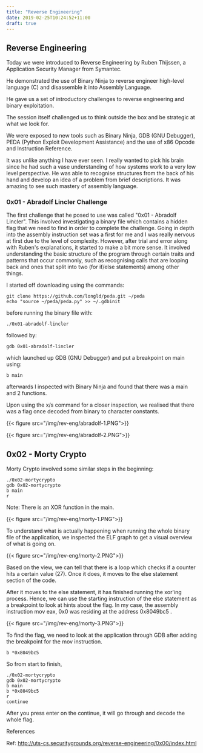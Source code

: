 ```yaml
---
title: "Reverse Engineering"
date: 2019-02-25T10:24:52+11:00
draft: true
---
```


## Reverse Engineering

Today we were introduced to Reverse Engineering by Ruben Thijssen, a Application Security Manager from Symantec.

He demonstrated the use of Binary Ninja to reverse engineer high-level language (C) and disassemble it into Assembly Language.

He gave us a set of introductory challenges to reverse engineering and binary exploitation.

The session itself challenged us to think outside the box and be strategic at what we look for.

We were exposed to new tools such as Binary Ninja, GDB (GNU Debugger), PEDA (Python Exploit Development Assistance) and the use of x86 Opcode and Instruction Reference.

It was unlike anything I have ever seen. I really wanted to pick his brain since he had such a vase understanding of how systems work to a very low level perspective. He was able to recognise structures from the back of his hand and develop an idea of a problem from brief descriptions. It was amazing to see such mastery of assembly language.

### 0x01 - Abradolf Lincler Challenge

The first challenge that he posed to use was called "0x01 - Abradolf Lincler". This involved investigating a binary file which contains a hidden flag that we need to find in order to complete the challenge. Going in depth into the assembly instruction set was a first for me and I was really nervous at first due to the level of complexity. However, after trial and error along with Ruben's explanations, it started to make a bit more sense. It involved understanding the basic structure of the program through certain traits and patterns that occur commonly, such as recognising calls that are looping back and ones that split into two (for if/else statements) among other things.

I started off downloading using the commands:

```
git clone https://github.com/longld/peda.git ~/peda
echo "source ~/peda/peda.py" >> ~/.gdbinit
```

before running the binary file with:

```
./0x01-abradolf-lincler
```

followed by:

```
gdb 0x01-abradolf-lincler
```

which launched up GDB (GNU Debugger) and put a breakpoint on main using:

```
b main
```

afterwards I inspected with Binary Ninja and found that there was a main and 2 functions.

Upon using the x/s command for a closer inspection, we realised that there was a flag once decoded from binary to character constants.

{{< figure src="/img/rev-eng/abradolf-1.PNG">}}

{{< figure src="/img/rev-eng/abradolf-2.PNG">}}


## 0x02 - Morty Crypto

Morty Crypto involved some similar steps in the beginning:

```
./0x02-mortycrypto
gdb 0x02-mortycrypto
b main
r
```

Note: There is an XOR function in the main.

{{< figure src="/img/rev-eng/morty-1.PNG">}}

To understand what is actually happening when running the whole binary file of the application, we inspected the ELF graph to get a visual overview of what is going on.

{{< figure src="/img/rev-eng/morty-2.PNG">}}

Based on the view, we can tell that there is a loop which checks if a counter hits a certain value (27). Once it does, it moves to the else statement section of the code.

After it moves to the else statement, it has finished running the xor'ing process. Hence, we can use the starting instruction of the else statement as a breakpoint to look at hints about the flag. In my case, the assembly instruction mov eax, 0x0 was residing at the address 0x8049bc5 .

{{< figure src="/img/rev-eng/morty-3.PNG">}}


To find the flag, we need to look at the application through GDB after adding the breakpoint for the mov instruction.

```
b *0x8049bc5
```

So from start to finish,

```
./0x02-mortycrypto
gdb 0x02-mortycrypto
b main
b *0x8049bc5
r
continue
```
After you press enter on the continue, it will go through and decode the whole flag.



References

Ref: http://uts-cs.securitygrounds.org/reverse-engineering/0x00/index.html
